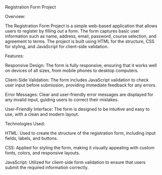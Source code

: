 Registration Form Project

Overview:

The Registration Form Project is a simple web-based application that allows users to register by filling out a form. The form captures basic user information such as name, address, email, password, course selection, and agreement to terms. The project is built using HTML for the structure, CSS for styling, and JavaScript for client-side validation.

Features:

Responsive Design: The form is fully responsive, ensuring that it works well on devices of all sizes, from mobile phones to desktop computers.

Client-Side Validation: The form includes JavaScript validation to check user input before submission, providing immediate feedback for any errors.

Error Messages: Clear and user-friendly error messages are displayed for any invalid input, guiding users to correct their mistakes.

User-Friendly Interface: The form is designed to be intuitive and easy to use, with a clean and modern layout.

Technologies Used:

HTML: Used to create the structure of the registration form, including input fields, labels, and buttons.

CSS: Applied for styling the form, making it visually appealing with custom fonts, colors, and responsive layouts.

JavaScript: Utilized for client-side form validation to ensure that users submit the required information correctly.
